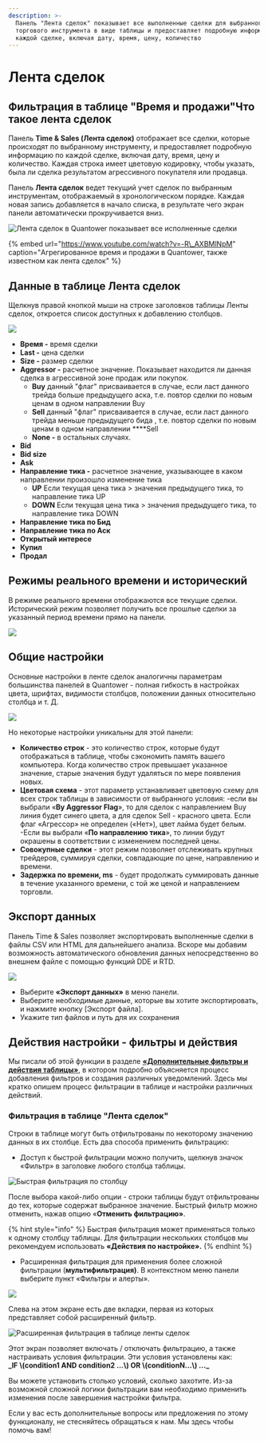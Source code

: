 ```yaml
---
description: >-
  Панель "Лента сделок" показывает все выполненные сделки для выбранного
  торгового инструмента в виде таблицы и предоставляет подробную информацию по
  каждой сделке, включая дату, время, цену, количество
---
```


# Лента сделок

## Фильтрация в таблице "Время и продажи"Что такое лента сделок

Панель **Time & Sales \(Лента сделок\)**  отображает все сделки, которые происходят по выбранному инструменту, и предоставляет подробную информацию по каждой сделке, включая дату, время, цену и количество. Каждая строка имеет цветовую кодировку, чтобы указать, была ли сделка результатом агрессивного покупателя или продавца.

Панель **Лента сделок** ведет текущий учет сделок по выбранным инструментам, отображаемый в хронологическом порядке. Каждая новая запись добавляется в начало списка, в результате чего экран панели автоматически прокручивается вниз.

![&#x41B;&#x435;&#x43D;&#x442;&#x430; &#x441;&#x434;&#x435;&#x43B;&#x43E;&#x43A; &#x432; Quantower &#x43F;&#x43E;&#x43A;&#x430;&#x437;&#x44B;&#x432;&#x430;&#x435;&#x442; &#x432;&#x441;&#x435; &#x438;&#x441;&#x43F;&#x43E;&#x43B;&#x43D;&#x435;&#x43D;&#x43D;&#x44B;&#x435; &#x441;&#x434;&#x435;&#x43B;&#x43A;&#x438;](../.gitbook/assets/time-and-sales.gif)

{% embed url="https://www.youtube.com/watch?v=-R\_AXBMlNpM" caption="Агрегированное время и продажи в Quantower, также известном как лента сделок" %}

## Данные в таблице **Лента сделок**

Щелкнув правой кнопкой мыши на строке заголовков таблицы Ленты сделок, откроется список доступных к добавлению столбцов.

![](../.gitbook/assets/lenta-sdelok-stolbcy.png)

* **Время -** время сделки 
* **Last -** цена сделки
* **Size -** размер сделки
* **Aggressor -** расчетное значение. Показывает находится ли данная сделка в агрессивной зоне продаж или покупок. 
  * **Buy** данный "флаг" присваивается в случае, если ласт данного трейда больше предыдущего аска, т.е. повтор сделки по новым ценам в одном направлении Buy
  * **Sell** данный "флаг" присваивается в случае, если ласт данного трейда меньше предыдущего бида , т.е. повтор сделки по новым ценам в  одном направлении ****Sell
  * **None -** в остальных случаях.
* **Bid**
* **Bid size**
* **Ask**
* **Направление тика -**  расчетное значение, указывающее в каком направлении произошло изменение тика  
  * **UP**  Если текущая цена тика &gt;  значения предыдущего тика, то направление тика UP
  * **DOWN** Если текущая цена тика &gt;  значения предыдущего тика, то направление тика DOWN
* **Направление тика по Бид**
* **Направление тика по Аск**
* **Открытый интересе**
* **Купил**
* **Продал**

## Режимы реального времени и исторический

В режиме реального времени отображаются все текущие сделки. Исторический режим позволяет получить все прошлые сделки за указанный период времени прямо на панели.

![](../.gitbook/assets/lenta-sdelok.png)

## Общие настройки

Основные настройки в ленте сделок аналогичны параметрам большинства панелей в Quantower - полная гибкость в настройках цвета, шрифтах, видимости столбцов, положении данных относительно столбца и т. Д.

![](../.gitbook/assets/nastroika-lenta-sdelok.jpg)

Но некоторые настройки уникальны для этой панели:

* **Количество строк** - это количество строк, которые будут отображаться в таблице, чтобы сэкономить память вашего компьютера. Когда количество строк превышает указанное значение, старые значения будут удаляться по мере появления новых.
* **Цветовая схема** - этот параметр устанавливает цветовую схему для всех строк таблицы в зависимости от выбранного условия: -если вы выбрали «**By Aggressor Flag**», то для сделок с направлением Buy линия будет синего цвета, а для сделок Sell - красного цвета. Если флаг «Агрессор» не определен \(«Нет»\), цвет лайма будет белым. -Если вы выбрали «**По направлению тика**», то линии будут окрашены в соответствии с изменением последней цены.
* **Совокупные сделки** - этот режим позволяет отслеживать крупных трейдеров, суммируя сделки, совпадающие по цене, направлению и времени.
* **Задержка по времени, ms** - будет продолжать суммировать данные в течение указанного времени, с той же ценой и направлением торговли.

## Экспорт данных

Панель Time & Sales позволяет экспортировать выполненные сделки в файлы CSV или HTML для дальнейшего анализа. Вскоре мы добавим возможность автоматического обновления данных непосредственно во внешнем файле с помощью функций DDE и RTD.

![](../.gitbook/assets/eksport-dannykh-lenta-vremeni.jpg)

* Выберите **«Экспорт данных»** в меню панели.
* Выберите необходимые данные, которые вы хотите экспортировать, и нажмите кнопку \[Экспорт файла\].
* Укажите тип файлов и путь для их сохранения

## Действия настройки - фильтры и действия

Мы писали об этой функции в разделе [**«Дополнительные фильтры и действия таблицы»**](https://help.quantower.com/getting-started/table-management#advanced-table-filter), в котором подробно объясняется процесс добавления фильтров и создания различных уведомлений. Здесь мы кратко опишем процесс фильтрации в таблице и настройки различных действий.

### Фильтрация в таблице "Лента сделок"

Строки в таблице могут быть отфильтрованы по некоторому значению данных в их столбце. Есть два способа применить фильтрацию:

* Доступ к быстрой фильтрации можно получить, щелкнув значок «Фильтр» в заголовке любого столбца таблицы.

![&#x411;&#x44B;&#x441;&#x442;&#x440;&#x430;&#x44F; &#x444;&#x438;&#x43B;&#x44C;&#x442;&#x440;&#x430;&#x446;&#x438;&#x44F; &#x43F;&#x43E; &#x441;&#x442;&#x43E;&#x43B;&#x431;&#x446;&#x443;](../.gitbook/assets/quick-filtering.png)

После выбора какой-либо опции - строки таблицы будут отфильтрованы до тех, которые содержат выбранное значение. Быстрый фильтр можно отменить, нажав опцию «**Отменить фильтрацию»**.

{% hint style="info" %}
Быстрая фильтрация может применяться только к одному столбцу таблицы. Для фильтрации нескольких столбцов мы рекомендуем использовать **«Действия по настройке».**
{% endhint %}

* Расширенная фильтрация для применения более сложной фильтрации \(**мультифильтрация\)**. В контекстном меню панели выберите пункт «Фильтры и алерты».

![](../.gitbook/assets/lenta-sdelok-filtry-i-alerty.png)

Слева на этом экране есть две вкладки, первая из которых представляет собой расширенный фильтр.

![&#x420;&#x430;&#x441;&#x448;&#x438;&#x440;&#x435;&#x43D;&#x43D;&#x430;&#x44F; &#x444;&#x438;&#x43B;&#x44C;&#x442;&#x440;&#x430;&#x446;&#x438;&#x44F; &#x432; &#x442;&#x430;&#x431;&#x43B;&#x438;&#x446;&#x435; &#x43B;&#x435;&#x43D;&#x442;&#x44B; &#x441;&#x434;&#x435;&#x43B;&#x43E;&#x43A;](../.gitbook/assets/advanced-filtering.png)

Этот экран позволяет включать / отключать фильтрацию, а также настраивать условия фильтрации. Эти условия установлены как:  
                      **\_IF \\(condition1 AND condition2 ...\\) OR \\(conditionN...\\) …\_**

Вы можете установить столько условий, сколько захотите. Из-за возможной сложной логики фильтрации вам необходимо применить изменения после завершения настройки фильтра.

Если у вас есть дополнительные вопросы или предложения по этому функционалу, не стесняйтесь обращаться к нам. Мы здесь чтобы помочь вам!

